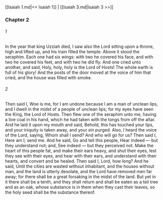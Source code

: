 [[Isaiah 1.md|<< Isaiah 1]]  |  [[Isaiah 3.md|Isaiah 3 >>]]

### Chapter 2
###### 1
In the year that king Uzziah died, I saw also the Lord sitting upon a throne, high and lifted up, and his train filled the temple. Above it stood the seraphim. Each one had six wings: with two he covered his face, and with two he covered his feet, and with two he did fly. And one cried unto another, and said, Holy, holy, holy is the Lord of Hosts! The whole earth is full of his glory! And the posts of the door moved at the voice of him that cried, and the house was filled with smoke.

###### 2
Then said I, Woe is me, for I am undone because I am a man of unclean lips, and I dwell in the midst of a people of unclean lips; for my eyes have seen the King, the Lord of Hosts. Then flew one of the seraphim unto me, having a live coal in his hand, which he had taken with the tongs from off the altar. And he laid it upon my mouth and said, Behold, this has touched your lips, and your iniquity is taken away, and your sin purged. Also, I heard the voice of the Lord, saying, Whom shall I send? And who will go for us? Then said I, Here am I; send me. And he said, Go and tell this people, Hear indeed — but they understand not; and, See indeed — but they perceived not. Make the heart of this people fat, and make their ears heavy, and shut their eyes, lest they see with their eyes, and hear with their ears, and understand with their hearts, and convert and be healed. Then said I, Lord, how long? And he said, Until the cities are wasted without inhabitant, and the houses without man, and the land is utterly desolate, and the Lord have removed men far away; for there shall be a great forsaking in the midst of the land. But yet in it there shall be a tenth, and they shall return and shall be eaten as a teil tree and as an oak, whose substance is in them when they cast their leaves, so the holy seed shall be the substance thereof.